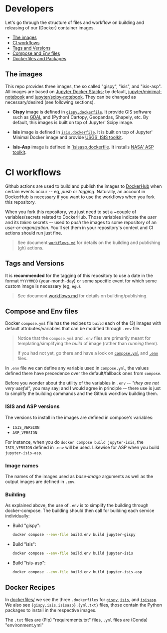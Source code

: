 # Developers

Let's go through the structure of files and workflow on building and releasing
of our (Docker) container images.


- [The images](#the-images)
- [CI workflows](#ci-workflows)
- [Tags and Versions](#tags-and-versions)
- [Compose and Env files](#compose-and-env-files)
- [Dockerfiles and Packages](#dockerfiles-and-packages)

## The images

[jupyter/minimal-notebook]: https://jupyter-docker-stacks.readthedocs.io/en/latest/using/selecting.html#jupyter-minimal-notebook
[jupyter/scipy-notebook]: https://jupyter-docker-stacks.readthedocs.io/en/latest/using/selecting.html#jupyter-scipy-notebook

This repo provides three images, the so called "gispy", "isis", and "isis-asp".
All images are based on [Jupyter Docker Stacks](https://github.com/jupyter/docker-stacks);
by default, [jupyter/minimal-notebook][] and [jupyter/scipy-notebook][].
They can be changed as necessary/desired (see following sections).

- **Gispy** image is defined in [`gispy.dockerfile`](/dockerfiles/gispy.dockerfile).
  It provide GIS software such as [GDAL](https://gdal.org) and
  (Python) Cartopy, Geopandas, Shapely, etc. By default, this images is
  built on top of Jupyter' Scipy image.

- **Isis** image is defined in [`isis.dockerfile`](/dockerfiles/isis.dockerfile).
  It is built on top of Jupyter' Minimal Docker image and
  provide [USGS' ISIS toolkit](https://github.com/DOI-USGS/ISIS3).

- **Isis-Asp** image is defined in [`isisasp.dockerfile](/dockerfiles/isisasp.dockerfile).
  It installs [NASA' ASP toolkit](https://github.com/NeoGeographyToolkit/StereoPipeline).

# CI workflows
[DockerHub]: https://hub.docker.com

Github actions are used to build and publish the images to [DockerHub][] when
certain events occur -- eg, *push* or *tagging*.
Naturally, an account in DockerHub is necessary if you want to use the workflows
when you fork this repository.

When you fork this repository, you just need to set a ~couple of
variables/secrets related to DockerHub.
Those variables indicate the *user* and its *token* secrets -- used to *push*
the images to some repository of an *user-or-organization*.
You'll set them in your repository's context and CI actions should run just fine.

> See document [`workflows.md`](workflows.md)
> for details on the building and publishing (gh) actions.


## Tags and Versions

It is **recommended** for the tagging of this repository to use a date in the format
`YYYYMMDD` (year-month-day) or some specific event for which some custom
image is necessary (eg, `egu`).

> See document [workflows.md](workflows.md) for details on building/publishing.


## Compose and Env files

Docker `compose.yml` file has the recipes to `build` each of the (3) images
with default attributes/variables that can be modified through `.env` file.

> Notice that the `compose.yml` and `.env` files are primarily meant for
> templating/simplifying the *build* of image (rather than *running* them).
>
> If you had not yet, go there and have a look on [`compose.yml`](/compose.yml)
> and [`.env`](/.env) files.

In `.env` file we can define any variable used in `compose.yml`, the values
defined there have precedence over the default/fallback ones from `compose`.

Before you wonder about the utility of the variables in `.env` -- *"they are
not very useful"*, you may say; and I would agree in principle -- there use
is just to simplify the building commands and the Github workflow building them.

### ISIS and ASP versions

The versions to install in the images are defined in compose's variables:

- `ISIS_VERSION`
- `ASP_VERSION`

For instance, when you do `docker compose build jupyter-isis`, the `ISIS_VERSION`
defined in `.env` will be used. Likewise for ASP when you build `jupyter-isis-asp`.


### Image names

The names of the images used as *base-image* arguments as well as the output
images are defined in `.env`.


### Building

As explained above, the use of `.env` is to simplify the building through
docker-compose. The building should then call for building each service
individually:

- Build "gispy":
    ```bash
    docker compose --env-file build.env build jupyter-gispy
    ```

- Build "isis":
    ```bash
    docker compose --env-file build.env build jupyter-isis
    ```

- Build "isis-asp":
    ```bash
    docker compose --env-file build.env build jupyter-isis-asp
    ```

## Docker Recipes

In [dockerfiles/](/dockerfiles/) we see the three `.dockerfiles` for
[`gispy`](/dockerfiles/gispy.dockerfile),
[`isis`](/dockerfiles/isis.dockerfile),
and [`isisasp`](/dockerfiles/isisasp.dockerfile).
We also see `{gispy,isis,isisasp}.{yml,txt}` files, those contain the
Python packages to install in the respective images.

The `.txt` files are (Pip) "requirements.txt" files, `.yml` files are
(Conda) "environment.yml"
